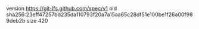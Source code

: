 version https://git-lfs.github.com/spec/v1
oid sha256:23eff47257bd235da110793f20a7a15aa65c28df51e100be1f26a00f989deb2b
size 420
